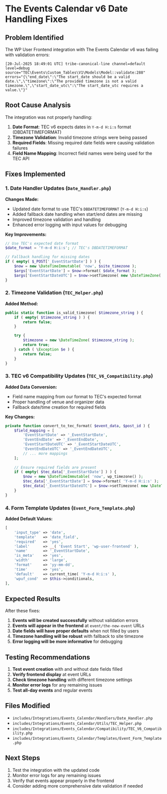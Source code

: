 # The Events Calendar v6 Date Handling Fixes

## Problem Identified

The WP User Frontend integration with The Events Calendar v6 was failing with validation errors:

```
[20-Jul-2025 18:49:01 UTC] tribe-canonical-line channel=default level=debug source="TEC\Events\Custom_Tables\V1\Models\Model::validate:288" errors="{\"end_date\":\"The start_date should be a valid date.\",\"timezone\":\"The provided timezone is not a valid timezone.\",\"start_date_utc\":\"The start_date_utc requires a value.\"}"
```

## Root Cause Analysis

The integration was not properly handling:

1. **Date Format**: TEC v6 expects dates in `Y-m-d H:i:s` format (DBDATETIMEFORMAT)
2. **Timezone Validation**: Invalid timezone strings were being passed
3. **Required Fields**: Missing required date fields were causing validation failures
4. **Field Name Mapping**: Incorrect field names were being used for the TEC API

## Fixes Implemented

### 1. **Date Handler Updates** (`Date_Handler.php`)

**Changes Made:**
- Updated date format to use TEC's `DBDATETIMEFORMAT` (`Y-m-d H:i:s`)
- Added fallback date handling when start/end dates are missing
- Improved timezone validation and handling
- Enhanced error logging with input values for debugging

**Key Improvements:**
```php
// Use TEC's expected date format
$date_format = 'Y-m-d H:i:s'; // TEC's DBDATETIMEFORMAT

// Fallback handling for missing dates
if ( empty( $_POST['_EventStartDate'] ) ) {
    $now = new \DateTimeImmutable( 'now', $site_timezone );
    $args['EventStartDate'] = $now->format( $date_format );
    $args['EventStartDateUTC'] = $now->setTimezone( new \DateTimeZone( 'UTC' ) )->format( $date_format );
}
```

### 2. **Timezone Validation** (`TEC_Helper.php`)

**Added Method:**
```php
public static function is_valid_timezone( $timezone_string ) {
    if ( empty( $timezone_string ) ) {
        return false;
    }

    try {
        $timezone = new \DateTimeZone( $timezone_string );
        return true;
    } catch ( \Exception $e ) {
        return false;
    }
}
```

### 3. **TEC v6 Compatibility Updates** (`TEC_V6_Compatibility.php`)

**Added Data Conversion:**
- Field name mapping from our format to TEC's expected format
- Proper handling of venue and organizer data
- Fallback date/time creation for required fields

**Key Changes:**
```php
private function convert_to_tec_format( $event_data, $post_id ) {
    $field_mapping = [
        'EventStartDate' => '_EventStartDate',
        'EventEndDate' => '_EventEndDate',
        'EventStartDateUTC' => '_EventStartDateUTC',
        'EventEndDateUTC' => '_EventEndDateUTC',
        // ... more mappings
    ];
    
    // Ensure required fields are present
    if ( empty( $tec_data['_EventStartDate'] ) ) {
        $now = new \DateTimeImmutable( 'now', wp_timezone() );
        $tec_data['_EventStartDate'] = $now->format( 'Y-m-d H:i:s' );
        $tec_data['_EventStartDateUTC'] = $now->setTimezone( new \DateTimeZone( 'UTC' ) )->format( 'Y-m-d H:i:s' );
    }
}
```

### 4. **Form Template Updates** (`Event_Form_Template.php`)

**Added Default Values:**
```php
[
    'input_type' => 'date',
    'template'   => 'date_field',
    'required'   => 'yes',
    'label'      => __( 'Event Start', 'wp-user-frontend' ),
    'name'       => '_EventStartDate',
    'is_meta'    => 'yes',
    'width'      => 'large',
    'format'     => 'yy-mm-dd',
    'time'       => 'yes',
    'default'    => current_time( 'Y-m-d H:i:s' ),
    'wpuf_cond'  => $this->conditionals,
],
```

## Expected Results

After these fixes:

1. **Events will be created successfully** without validation errors
2. **Events will appear in the frontend** at `event/the-new-event` URLs
3. **Date fields will have proper defaults** when not filled by users
4. **Timezone handling will be robust** with fallback to site timezone
5. **Error logging will be more informative** for debugging

## Testing Recommendations

1. **Test event creation** with and without date fields filled
2. **Verify frontend display** at event URLs
3. **Check timezone handling** with different timezone settings
4. **Monitor error logs** for any remaining issues
5. **Test all-day events** and regular events

## Files Modified

- `includes/Integrations/Events_Calendar/Handlers/Date_Handler.php`
- `includes/Integrations/Events_Calendar/Utils/TEC_Helper.php`
- `includes/Integrations/Events_Calendar/Compatibility/TEC_V6_Compatibility.php`
- `includes/Integrations/Events_Calendar/Templates/Event_Form_Template.php`

## Next Steps

1. Test the integration with the updated code
2. Monitor error logs for any remaining issues
3. Verify that events appear properly in the frontend
4. Consider adding more comprehensive date validation if needed 